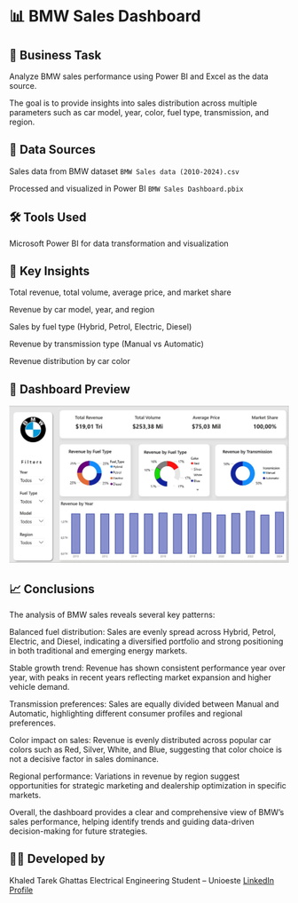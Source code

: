 # 📊 BMW Sales Dashboard

## 🧩 Business Task

Analyze BMW sales performance using Power BI and Excel as the data source.

The goal is to provide insights into sales distribution across multiple parameters such as car model, year, color, fuel type, transmission, and region.

## 📁 Data Sources

Sales data from BMW dataset `BMW Sales data (2010-2024).csv`

Processed and visualized in Power BI `BMW Sales Dashboard.pbix`

## 🛠 Tools Used

Microsoft Power BI for data transformation and visualization

## 📌 Key Insights

Total revenue, total volume, average price, and market share

Revenue by car model, year, and region

Sales by fuel type (Hybrid, Petrol, Electric, Diesel)

Revenue by transmission type (Manual vs Automatic)

Revenue distribution by car color

## 📄 Dashboard Preview
![BMW Sales](BMW-Sales-preview.png)

## 📈 Conclusions

The analysis of BMW sales reveals several key patterns:

Balanced fuel distribution: Sales are evenly spread across Hybrid, Petrol, Electric, and Diesel, indicating a diversified portfolio and strong positioning in both traditional and emerging energy markets.

Stable growth trend: Revenue has shown consistent performance year over year, with peaks in recent years reflecting market expansion and higher vehicle demand.

Transmission preferences: Sales are equally divided between Manual and Automatic, highlighting different consumer profiles and regional preferences.

Color impact on sales: Revenue is evenly distributed across popular car colors such as Red, Silver, White, and Blue, suggesting that color choice is not a decisive factor in sales dominance.

Regional performance: Variations in revenue by region suggest opportunities for strategic marketing and dealership optimization in specific markets.

Overall, the dashboard provides a clear and comprehensive view of BMW’s sales performance, helping identify trends and guiding data-driven decision-making for future strategies.
## 👨‍💻 Developed by
Khaled Tarek Ghattas
Electrical Engineering Student – Unioeste
[LinkedIn Profile](www.linkedin.com/in/khaled-ghattas-9b555b171)
